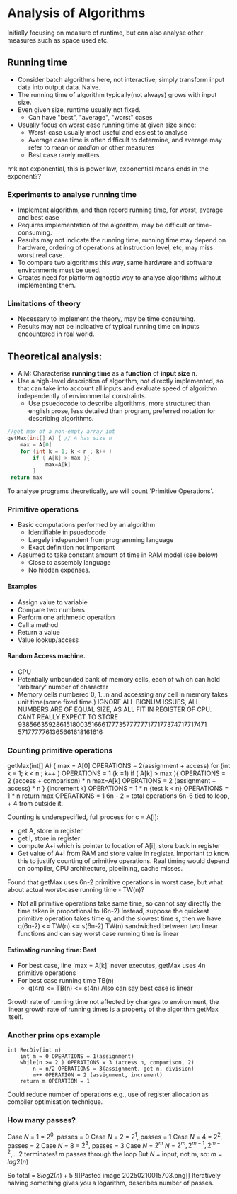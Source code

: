 # Analysis of Algorithms
Initially focusing on measure of runtime, but can also analyse other measures such as space used etc.
## Running time
- Consider batch algorithms here, not interactive; simply transform input data into output data. Naive.
- The running time of algorithm typically(not always) grows with input size.
- Even given size, runtime usually not fixed. 
	- Can have "best", "average", "worst" cases
- Usually focus on worst case running time at given size since:
	- Worst-case usually most useful and easiest to analyse
	- Average case time is often difficult to determine, and average may refer to *mean* or *median* or other measures
	- Best case rarely matters.

n^k not exponential, this is power law, exponential means ends in the exponent??

### Experiments to analyse running time
- Implement algorithm, and then record running time, for worst, average and best case
- Requires implementation of the algorithm, may be difficult or time-consuming.
- Results may not indicate the running time, running time may depend on hardware, ordering of operations at instruction level, etc, may miss worst real case.
- To compare two algorithms this way, same hardware and software environments must be used.
- Creates need for platform agnostic way to analyse algorithms without implementing them.
### Limitations of theory
- Necessary to implement the theory, may be time consuming.
- Results may not be indicative of typical running time on inputs encountered in real world. 

## Theoretical analysis:
- AIM: Characterise **running time** as a **function** of **input size n**. 
- Use a high-level description of algorithm, not directly implemented, so that can take into account all inputs and evaluate speed of algorithm independently of environmental constraints. 
	- Use psuedocode to describe algorithms, more structured than english prose, less detailed than program, preferred notation for describing algorithms. 
```c
//get max of a non-empty array int 
getMax(int[] A) { // A has size n 
	max = A[0] 
	for (int k = 1; k < n ; k++ ) 
		if ( A[k] > max ){
			max=A[k]
		}
 return max
 ```
 To analyse programs theoretically, we will count 'Primitive Operations'.

### Primitive operations
- Basic computations performed by an algorithm
	- Identifiable in psuedocode
	- Largely independent from programming language
	- Exact definition not important
- Assumed to take constant amount of time in RAM model (see below)
	- Close to assembly language
	- No hidden expenses. 
#### Examples
- Assign value to variable
- Compare two numbers
- Perform one arithmetic operation
- Call a method
- Return a value
- Value lookup/access
#### Random Access machine. 
- CPU
- Potentially unbounded bank of memory cells, each of which can hold 'arbitrary' number of character
- Memory cells numbered 0, 1...n and accessing any cell in memory takes unit time(some fixed time.)
IGNORE ALL BIGNUM ISSUES, ALL NUMBERS ARE OF EQUAL SIZE, AS ALL FIT IN REGISTER OF CPU. CANT REALLY EXPECT TO STORE 938566359286151800351666177735777777177177374717717471 5717777761365661618161616


### Counting primitive operations
getMax(int[] A) { 
	max = A[0] OPERATIONS = 2(assignment + access)
	for (int k = 1; k < n ; k++ ) OPERATIONS = 1 (k =1)
		if ( A[k] > max ){ OPERATIONS = 2 (access + comparison) * n
			max=A[k]  OPERATIONS = 2 (assignment + access) * n
		}
		{increment k} OPERATIONS = 1 * n
		{test k < n} OPERATIONS = 1 * n
 return max OPERATIONS = 1
6n - 2 = total operations
6n-6 tied to loop, + 4 from outside it. 


Counting is underspecified, full process for c = A[i]:
- get A, store in register
- get I, store in register
- compute A+i which is pointer to location of A[i], store back in register
- Get value of A+i from RAM and store value in register. 
Important to know this to justify counting of primitive operations. Real timing would depend on compiler, CPU architecture, pipelining, cache misses. 


Found that getMax uses 6n-2 primitive operations in worst case, but what about actual worst-case running time - TW(n)?
- Not all primitive operations take same time, so cannot say directly the time taken is proportional to (6n-2)
Instead, suppose the quickest primitive operation takes time q, and the slowest time s, then we have q(6n-2) <= TW(n) <= s(6n-2)
TW(n) sandwiched between two linear functions and can say worst case running time is linear


#### Estimating running time: Best
- For best case, line 'max = A[k]' never executes, getMax uses 4n primitive operations
- For best case running time TB(n)
	- q(4n) <= TB(n) <= s(4n)
	Also can say best case is linear

Growth rate of running time not affected by changes to environment, the linear growth rate of running times is a property of the algorithm getMax itself. 



### Another prim ops example
```
int RecDiv(int n)
	int m = 0 OPERATIONS = 1(assignment)
	while(n >= 2 ) OPERATIONS = 3 (access n, comparison, 2)
		n = n/2 OPERATIONS = 3(assignment, get n, division)
		m++ OPERATION = 2 (assignment, increment)
	return m OPERATION = 1
```
Could reduce number of operations e.g., use of register allocation as compiler optimisation technique.

### How many passes?
Case $N$ = 1 = $2^0$, passes = 0
Case $N$ = 2 = $2^1$, passes = 1
Case $N$ = 4 = $2^2$, passes = 2
Case $N$ = 8 = $2^3$, passes = 3
Case $N$ = $2^m$ 
	$N$ = $2^m, 2^{m-1}, 2^{m-2},...2$ terminates!
	 $m$ passes through the loop
But $N$ = input, not m, so:
$m = log2(n)$

So total = $8log2(n) + 5$ 
![[Pasted image 20250210015703.png]]
Iteratively halving something gives you a logarithm, describes number of passes. 


